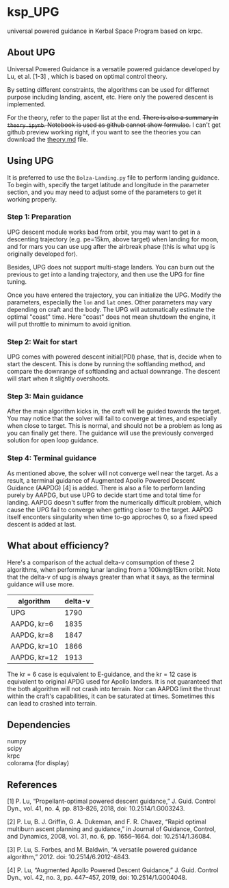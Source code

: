 # ksp_UPG

universal powered guidance in Kerbal Space Program based on krpc.

## About UPG

Universal Powered Guidance is a versatile powered guidance developed by Lu, et al. [1-3] , which is based on optimal control theory.

By setting different constraints, the algorithms can be used for differnet purpose including landing, ascent, etc. Here only the powered descent is implemented.

For the theory, refer to the paper list at the end. ~~There is also a summary in `theory.ipynb`. Notebook is used as github cannot show formulae.~~ I can't get github preview working right, if you want to see the theories you can download the [theory.md](https://github.com/denebwang/ksp_UPG/blob/master/theory.md) file.

## Using UPG

It is preferred to use the `Bolza-Landing.py` file to perform landing guidance.
To begin with, specify the target latitude and longitude in the parameter section, and you may need to adjust some of the parameters to get it working properly.

### Step 1: Preparation

UPG descent module works bad from orbit, you may want to get in a descenting trajectory (e.g. pe=15km, above target) when landing for moon, and for mars you can use upg after the airbreak phase (this is what upg is originally developed for).

Besides, UPG does not support multi-stage landers. You can burn out the previous to get into a landing trajectory, and then use the UPG for fine tuning.

Once you have entered the trajectory, you can initialize the UPG. Modify the parameters, especially the `lon` and `lat` ones. Other parameters may vary depending on craft and the body. The UPG will automatically estimate the optimal "coast" time. Here "coast" does not mean shutdown the engine, it will put throttle to minimum to avoid ignition.

### Step 2: Wait for start

UPG comes with powered descent initial(PDI) phase, that is, decide when to start the descent. This is done by running the softlanding method, and compare the downrange of softlanding and actual downrange. The descent will start when it slightly overshoots.

### Step 3: Main guidance

After the main algorithm kicks in, the craft will be guided towards the target. You may notice that the solver will fail to converge at times, and especially when close to target. This is normal, and should not be a problem as long as you can finally get there. The guidance will use the previously converged solution for open loop guidance.

### Step 4: Terminal guidance

As mentioned above, the solver will not converge well near the target. As a result, a terminal guidance of Augmented Apollo Powered Descent Guidance (AAPDG) [4] is added. There is also a file to perform landing purely by AAPDG, but use UPG to decide start time and total time for landing. AAPDG doesn't suffer from the numerically difficult problem, which cause the UPG fail to converge when getting closer to the target. AAPDG itself enconters singularity when time to-go approches 0, so a fixed speed descent is added at last.

## What about efficiency?

Here's a comparison of the actual delta-v comsumption of these 2 algorithms, when performing lunar landing from a 100km@15km oribit. Note that the delta-v of upg is always greater than what it says, as the terminal guidance will use more.

|algorithm   |delta-v|
|------------|-------|
|UPG         |1790   |
|AAPDG, kr=6 |1835   |
|AAPDG, kr=8 |1847   |
|AAPDG, kr=10|1866   |
|AAPDG, kr=12|1913   |

The kr = 6 case is equivalent to E-guidance, and the kr = 12 case is equivalent to original APDG used for Apollo landers. It is not guaranteed that the both algorithm will not crash into terrain. Nor can AAPDG limit the thrust within the craft's capabilities, it can be saturated at times. Sometimes this can lead to crashed into terrain.

## Dependencies

numpy  
scipy  
krpc  
colorama (for display)

## References

[1] P. Lu, “Propellant-optimal powered descent guidance,” J. Guid. Control Dyn., vol. 41, no. 4, pp. 813–826, 2018, doi: 10.2514/1.G003243.

[2] P. Lu, B. J. Griffin, G. A. Dukeman, and F. R. Chavez, “Rapid optimal multiburn ascent planning and guidance,” in Journal of Guidance, Control, and Dynamics, 2008, vol. 31, no. 6, pp. 1656–1664. doi: 10.2514/1.36084.

[3] P. Lu, S. Forbes, and M. Baldwin, “A versatile powered guidance algorithm,” 2012. doi: 10.2514/6.2012-4843.

[4] P. Lu, “Augmented Apollo Powered Descent Guidance,” J. Guid. Control Dyn., vol. 42, no. 3, pp. 447–457, 2019, doi: 10.2514/1.G004048.
